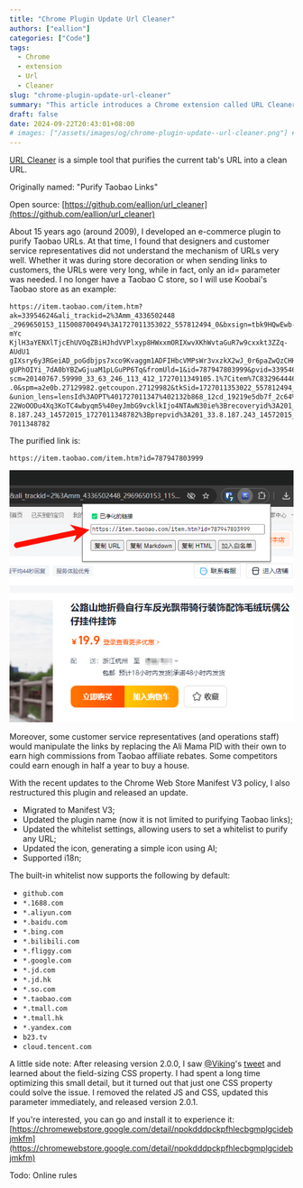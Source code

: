 ```yaml
---
title: "Chrome Plugin Update Url Cleaner"
authors: ["eallion"]
categories: ["Code"]
tags: 
  - Chrome
  - extension
  - Url
  - Cleaner
slug: "chrome-plugin-update-url-cleaner"
summary: "This article introduces a Chrome extension called URL Cleaner. This extension can convert the current tab's URL into a clean URL. The author developed an e-commerce plugin 15 years ago to purify Taobao links. He found that at that time, designers and customer service representatives did not have a good understanding of URL mechanisms, which resulted in overly long links for store decoration and when sending to customers. Therefore, he redeveloped this plugin and updated it to migrate to Manifest V3, change the plugin name, add a whitelist settings feature, and update the icon. The built-in whitelist now supports multiple common websites by default and also supports internationalization (i18n). Finally, the author mentioned that after releasing version 2.0.0, he learned about the CSS property field-sizing and made optimizations, leading to the release of version 2.0.1. Interested readers can visit the Chrome Web Store to install and experience the plugin."
draft: false
date: 2024-09-22T20:43:01+08:00
# images: ["/assets/images/og/chrome-plugin-update--url-cleaner.png"] # Delete this line
---
```


[URL Cleaner](https://chromewebstore.google.com/detail/npokdddpckpfhlecbgmplgcidebjmkfm) is a simple tool that purifies the current tab's URL into a clean URL.

Originally named: "Purify Taobao Links"

Open source: [https://github.com/eallion/url_cleaner](https://github.com/eallion/url_cleaner)

About 15 years ago (around 2009), I developed an e-commerce plugin to purify Taobao URLs. At that time, I found that designers and customer service representatives did not understand the mechanism of URLs very well. Whether it was during store decoration or when sending links to customers, the URLs were very long, while in fact, only an id= parameter was needed. I no longer have a Taobao C store, so I will use Koobai's Taobao store as an example:

```text
https://item.taobao.com/item.htm?ak=33954624&ali_trackid=2%3Amm_4336502448
_2969650153_115008700494%3A1727011353022_557812494_0&bxsign=tbk9HQwEwb-mYc
KjlH3aYENXlTjcEhUVOqZBiHJhdVVPlxyp8HWxxmORIXwvXKhWvtaGuR7w9cxxkt3ZZq-AUdU1
gIXsry6y3RGeiAD_poGdbjps7xco9Kvaggm1ADFIHbcVMPsWr3vxzkX2wJ_0r6paZwQzCHHFWR
gUPhOIYi_7dA0bYBZwGjuaM1pLGuPP6Tq&fromUld=1&id=787947803999&pvid=33954624&
scm=20140767.59990_33_63_246_113_412_1727011349105.1%7Citem%7C832964446361
.0&spm=a2e0b.27129982.getcoupon.27129982&tkSid=1727011353022_557812494_0.0
&union_lens=lensId%3AOPT%401727011347%402132b868_12cd_19219e5db7f_2c64%400
22WoOODu4Xq3KoTC4wbyqm5%40eyJmbG9vcklkIjo4NTAwN30ie%3Brecoveryid%3A201_33.
8.187.243_14572015_1727011348782%3Bprepvid%3A201_33.8.187.243_14572015_172
7011348782
```

The purified link is:

```text
https://item.taobao.com/item.htm?id=787947803999
```

![](qszy_url_cleaner_screenshot.png)

Moreover, some customer service representatives (and operations staff) would manipulate the links by replacing the Ali Mama PID with their own to earn high commissions from Taobao affiliate rebates. Some competitors could earn enough in half a year to buy a house.

With the recent updates to the Chrome Web Store Manifest V3 policy, I also restructured this plugin and released an update.

- Migrated to Manifest V3;
- Updated the plugin name (now it is not limited to purifying Taobao links);
- Updated the whitelist settings, allowing users to set a whitelist to purify any URL;
- Updated the icon, generating a simple icon using AI;
- Supported i18n;

The built-in whitelist now supports the following by default:

- `github.com`
- `*.1688.com`
- `*.aliyun.com`
- `*.baidu.com`
- `*.bing.com`
- `*.bilibili.com`
- `*.fliggy.com`
- `*.google.com`
- `*.jd.com`
- `*.jd.hk`
- `*.so.com`
- `*.taobao.com`
- `*.tmall.com`
- `*.tmall.hk`
- `*.yandex.com`
- `b23.tv`
- `cloud.tencent.com`

A little side note: After releasing version 2.0.0, I saw [@Viking](https://x.com/vikingmute)'s [tweet](https://x.com/vikingmute/status/1837016227585347897) and learned about the field-sizing CSS property. I had spent a long time optimizing this small detail, but it turned out that just one CSS property could solve the issue. I removed the related JS and CSS, updated this parameter immediately, and released version 2.0.1.

If you're interested, you can go and install it to experience it:
[https://chromewebstore.google.com/detail/npokdddpckpfhlecbgmplgcidebjmkfm](https://chromewebstore.google.com/detail/npokdddpckpfhlecbgmplgcidebjmkfm)

Todo: Online rules
